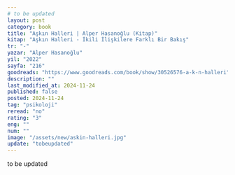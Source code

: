 ```yaml
---
# to be updated
layout: post
category: book
title: "Aşkın Halleri | Alper Hasanoğlu (Kitap)"
kitap: "Aşkın Halleri - İkili İlişkilere Farklı Bir Bakış"
tr: "-"
yazar: "Alper Hasanoğlu"
yil: "2022"
sayfa: "216"
goodreads: "https://www.goodreads.com/book/show/30526576-a-k-n-halleri"
description: ""
last_modified_at: 2024-11-24
published: false
posted: 2024-11-24
tag: "psikoloji"
reread: "no"
rating: "3"
eng: ""
num: ""
image: "/assets/new/askin-halleri.jpg"
update: "tobeupdated"
---
```


to be updated
